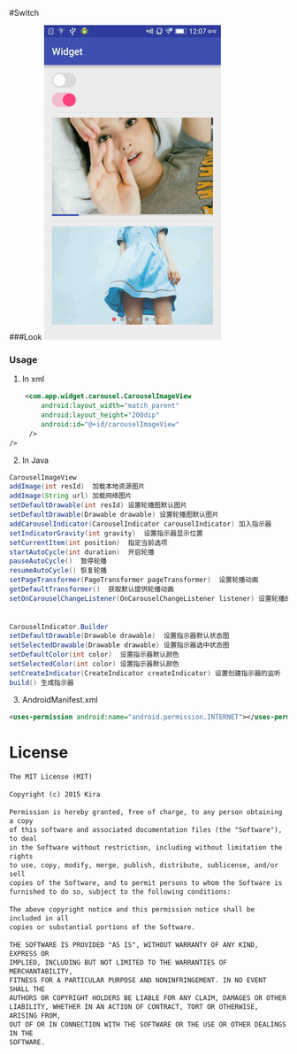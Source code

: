 #Switch

###Look
![CarouselImageView](https://github.com/peace710/Widget/blob/master/mds/carouselimageview/1.gif)

### Usage
1) In xml
```xml
    <com.app.widget.carousel.CarouselImageView
        android:layout_width="match_parent"
        android:layout_height="200dip"
        android:id="@+id/carouselImageView"
     />
/>
```

2) In Java
```Java
CarouselImageView
addImage(int resId)  加载本地资源图片
addImage(String url) 加载网络图片
setDefaultDrawable(int resId) 设置轮播图默认图片
setDefaultDrawable(Drawable drawable) 设置轮播图默认图片
addCarouselIndicator(CarouselIndicator carouselIndicator) 加入指示器
setIndicatorGravity(int gravity)  设置指示器显示位置
setCurrentItem(int position)  指定当前选项
startAutoCycle(int duration)  开启轮播
pauseAutoCycle()  暂停轮播
resumeAutoCycle() 恢复轮播
setPageTransformer(PageTransformer pageTransformer)  设置轮播动画
getDefaultTransformer()  获取默认提供轮播动画
setOnCarouselChangeListener(OnCarouselChangeListener listener) 设置轮播的监听


CarouselIndicator.Builder
setDefaultDrawable(Drawable drawable)  设置指示器默认状态图
setSelectedDrawable(Drawable drawable) 设置指示器选中状态图
setDefaultColor(int color)  设置指示器默认颜色
setSelectedColor(int color) 设置指示器默认颜色
setCreateIndicator(CreateIndicator createIndicator) 设置创建指示器的监听
build() 生成指示器
```

3) AndroidManifest.xml
```xml
<uses-permission android:name="android.permission.INTERNET"></uses-permission>
```

License
=======

    The MIT License (MIT)

	Copyright (c) 2015 Kira

	Permission is hereby granted, free of charge, to any person obtaining a copy
	of this software and associated documentation files (the "Software"), to deal
	in the Software without restriction, including without limitation the rights
	to use, copy, modify, merge, publish, distribute, sublicense, and/or sell
	copies of the Software, and to permit persons to whom the Software is
	furnished to do so, subject to the following conditions:

	The above copyright notice and this permission notice shall be included in all
	copies or substantial portions of the Software.

	THE SOFTWARE IS PROVIDED "AS IS", WITHOUT WARRANTY OF ANY KIND, EXPRESS OR
	IMPLIED, INCLUDING BUT NOT LIMITED TO THE WARRANTIES OF MERCHANTABILITY,
	FITNESS FOR A PARTICULAR PURPOSE AND NONINFRINGEMENT. IN NO EVENT SHALL THE
	AUTHORS OR COPYRIGHT HOLDERS BE LIABLE FOR ANY CLAIM, DAMAGES OR OTHER
	LIABILITY, WHETHER IN AN ACTION OF CONTRACT, TORT OR OTHERWISE, ARISING FROM,
	OUT OF OR IN CONNECTION WITH THE SOFTWARE OR THE USE OR OTHER DEALINGS IN THE
	SOFTWARE.











